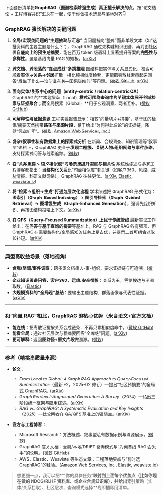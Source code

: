 下面这份清单把**GraphRAG（图谱检索增强生成）真正擅长解决的点**，按“论文结论 + 工程博客共识”汇总在一起，便于你做技术选型与落地对齐👇

### GraphRAG 擅长解决的关键问题

1. **全局/宏观类问题的“主题抽取与汇总”**
   当问题指向“整库”而非单段文本（如“这批资料的主要主题是什么？”），GraphRAG 通过先构建知识图谱、再对图社区做**自底向上的预生成摘要**，能在百万 token 级语料上显著提升答案的**完整性与多样性**。这是基线向量 RAG 的短板。([arXiv][1])

2. **跨文档、跨段落的“连点成线”多跳推理**
   图结构把实体与关系显式化，检索可顺着**实体→关系→邻居**扩散；相比纯相似度检索，更能把零散线索串起来回答“发生了什么—谁与谁有关—因果链如何”等问题。([微软 GitHub][2], [arXiv][3])

3. **面向实体/关系中心的问题（entity-centric / relation-centric QA）**
   GraphRAG 的\*\*本地搜索（Local）**模式可围绕查询中的关键实体展开邻域检索与证据聚合；而**全局搜索（Global）\*\*用于宏观洞察，两者互补。([微软 GitHub][2])

4. **可解释性与证据溯源**
   工程实践报告显示：相较“向量切片+拼接”，基于图的检索/摘要天然携带**路径与来源片段**，便于给出“为何得此结论”的证据链，降低“凭空扩写”。([微软][4], [Amazon Web Services, Inc.][5])

5. **复杂/叙事性私有数据集上的探索式分析**
   在新闻、合规调查、知识管理等“叙事型”语料上，GraphRAG 更善于**发现主题簇、关键人物/组织网络与事件脉络**，支持探索式问答与线索追踪。([微软][4])

6. **在“关系重要 > 语义相似度”的场景里提升召回与相关性**
   系统性综述与多家工程博客都指出：当**结构化关系**比“句面相似度”更关键（如客户360、风控、威胁情报、科研文献网络），GraphRAG 往往更优。([arXiv][3], [Elastic][6], [weaviate.io][7])

7. **将“检索→组织→生成”打通为层次化流程**
   学术综述把 GraphRAG 形式化为：**图索引（Graph-Based Indexing）→ 图引导检索（Graph-Guided Retrieval）→ 图增强生成（Graph-Enhanced Generation）**，强调先组织知识、再按图结构投喂上下文。([arXiv][3])

8. **在 QFS（Query-Focused Summarization）上优于传统管线**
   最新实证工作给出：在**问答与基于查询的摘要**等基准上，RAG 与 GraphRAG 各有强项，但 GraphRAG 在需要结构化/全局感知的任务上更占优，并提示二者可组合以取长补短。([arXiv][8])

---

### 典型高收益场景（落地视角）

* **合规/尽调/事件调查**：跨多源文档串人-事-组织，要求证据链与可追溯。([微软][4])
* **企业知识图谱问答、客户360、运维/安全情报**：关系为王，需要按边与子图取数。([Elastic][6])
* **大规模资料的“全局观”总结**：要输出主题结构、群落画像与代表性证据。([arXiv][1])

---

### 和“向量 RAG”相比，GraphRAG 的核心优势（来自论文+官方文档）

* **能连线**：把离散证据按关系合成链条，不再只靠相似度命中。([微软 GitHub][2])
* **能看全局**：通过社区层次与预摘要回答“全库级”问题。([arXiv][1])
* **更可解释**：返回**图路径+原文片段**做溯源。([微软][4])

---

### 参考（精挑高质量来源）

* **论文**：

  * *From Local to Global: A Graph RAG Approach to Query-Focused Summarization*（最新 v2，2025-02 修订）—提出“社区预摘要”的全局式 GraphRAG。([arXiv][1])
  * *Graph Retrieval-Augmented Generation: A Survey*（2024）—给出三阶段统一框架与应用综述。([arXiv][3])
  * *RAG vs. GraphRAG: A Systematic Evaluation and Key Insights*（2025）—比较两者在 QA/QFS 基准上的强弱点。([arXiv][8])
* **官方与工程博客**：

  * Microsoft Research：方法概述、叙事型私有数据示例与溯源展示。([微软][4])
  * GraphRAG 官方文档：全局/本地/DRIFT 查询模式与“为何基线 RAG 会失手”的说明。([微软 GitHub][2])
  * AWS、Elastic、Weaviate 等生态文章：工程落地要点与“何时选 GraphRAG”的经验。([Amazon Web Services, Inc.][5], [Elastic][6], [weaviate.io][7])

> 想更细一点，我可以把\*\*“你的具体任务”**映射到上面每个优势点（比如你现在做的 NDCG/RLHF 资料库、或企业合规知识库），并给出**索引策略（实体/关系抽取）、社区层次、查询模式选择\*\*的即插即用清单。

[1]: https://arxiv.org/abs/2404.16130 "[2404.16130] From Local to Global: A Graph RAG Approach to Query-Focused Summarization"
[2]: https://microsoft.github.io/graphrag/ "Welcome - GraphRAG"
[3]: https://arxiv.org/abs/2408.08921 "[2408.08921] Graph Retrieval-Augmented Generation: A Survey"
[4]: https://www.microsoft.com/en-us/research/blog/graphrag-unlocking-llm-discovery-on-narrative-private-data/ "GraphRAG: Unlocking LLM discovery on narrative private data - Microsoft Research"
[5]: https://aws.amazon.com/blogs/machine-learning/improving-retrieval-augmented-generation-accuracy-with-graphrag/?utm_source=chatgpt.com "Improving Retrieval Augmented Generation accuracy with ..."
[6]: https://www.elastic.co/search-labs/blog/rag-graph-traversal?utm_source=chatgpt.com "Graph RAG: Navigating graphs for Retrieval-Augmented ..."
[7]: https://weaviate.io/blog/graph-rag?utm_source=chatgpt.com "Exploring RAG and GraphRAG: Understanding when and ..."
[8]: https://arxiv.org/abs/2502.11371 "[2502.11371] RAG vs. GraphRAG: A Systematic Evaluation and Key Insights"
